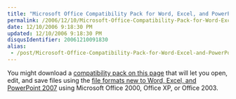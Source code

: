 ```yaml
---
title: "Microsoft Office Compatibility Pack for Word, Excel, and PowerPoint 2007 File Formats"
permalink: /2006/12/10/Microsoft-Office-Compatibility-Pack-for-Word-Excel-and-PowerPoint-2007-File-Formats/
date: 12/10/2006 9:18:30 PM
updated: 12/10/2006 9:18:30 PM
disqusIdentifier: 20061210091830
alias:
 - /post/Microsoft-Office-Compatibility-Pack-for-Word-Excel-and-PowerPoint-2007-File-Formats.aspx/index.html
---
```

You might download a [compatibility pack on this page](http://www.microsoft.com/downloads/details.aspx?familyid=941B3470-3AE9-4AEE-8F43-C6BB74CD1466&displaylang=en) that will let you open, edit, and save files using the [file formats new to Word, Excel, and PowerPoint 2007](http://support.microsoft.com/kb/923505) using Microsoft Office 2000, Office XP, or Office 2003.
